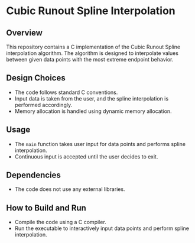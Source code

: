 # Cubic Runout Spline Interpolation

## Overview
This repository contains a C implementation of the Cubic Runout Spline interpolation algorithm. The algorithm is designed to interpolate values between given data points with the most extreme endpoint behavior.

## Design Choices
- The code follows standard C conventions.
- Input data is taken from the user, and the spline interpolation is performed accordingly.
- Memory allocation is handled using dynamic memory allocation.

## Usage
- The `main` function takes user input for data points and performs spline interpolation.
- Continuous input is accepted until the user decides to exit.

## Dependencies
- The code does not use any external libraries.

## How to Build and Run
- Compile the code using a C compiler.
- Run the executable to interactively input data points and perform spline interpolation.



